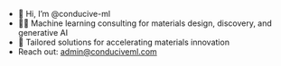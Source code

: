 - 👋 Hi, I’m @conducive-ml
- 👨‍💻 Machine learning consulting for materials design, discovery, and generative AI
- 🚀 Tailored solutions for accelerating materials innovation
- Reach out: admin@conduciveml.com

<!---
conducive-ml/conducive-ml is a ✨ special ✨ repository because its `README.md` (this file) appears on your GitHub profile.
You can click the Preview link to take a look at your changes.
--->
